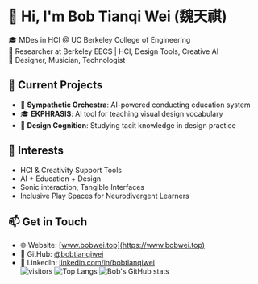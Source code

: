 # 👋 Hi, I'm Bob Tianqi Wei (魏天祺)

🎓 MDes in HCI @ UC Berkeley College of Engineering  
🧠 Researcher at Berkeley EECS | HCI, Design Tools, Creative AI  
🎨 Designer, Musician, Technologist  

## 🔭 Current Projects
- 🎼 **Sympathetic Orchestra**: AI-powered conducting education system  
- 🎓 **EKPHRASIS**: AI tool for teaching visual design vocabulary  
- 🧠 **Design Cognition**: Studying tacit knowledge in design practice  

## 🌱 Interests
- HCI & Creativity Support Tools  
- AI + Education + Design  
- Sonic interaction, Tangible Interfaces  
- Inclusive Play Spaces for Neurodivergent Learners  

## 📫 Get in Touch
- 🌐 Website: [www.bobwei.top](https://www.bobwei.top)  
- 🐙 GitHub: [@bobtianqiwei](https://github.com/bobtianqiwei)  
- 💼 LinkedIn: [linkedin.com/in/bobtianqiwei](https://www.linkedin.com/in/bobtianqiwei)  
![visitors](https://komarev.com/ghpvc/?username=bobtianqiwei)
![Top Langs](https://github-readme-stats.vercel.app/api/top-langs/?username=bobtianqiwei&layout=compact)
![Bob's GitHub stats](https://github-readme-stats.vercel.app/api?username=bobtianqiwei&show_icons=true&theme=default)
